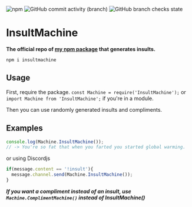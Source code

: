 ![npm](https://img.shields.io/npm/v/insultmachine?style=plastic) ![GitHub commit activity (branch)](https://img.shields.io/github/commit-activity/m/Barnac1ed/InsultMachine/master?style=plastic) ![GitHub branch checks state](https://img.shields.io/github/checks-status/Barnac1ed/InsultMachine/master?style=plastic)

# InsultMachine
**The official repo of __[my npm package](https://www.npmjs.com/package/insultmachine)__ that generates insults.**

`npm i insultmachine`
## Usage
First, require the package. `const Machine = require('InsultMachine');` or `import Machine from 'InsultMachine';` if you're in a module.

Then you can use randomly generated insults and compliments.
## Examples

```javascript
console.log(Machine.InsultMachine());
// -> You're so fat that when you farted you started global warming.
```
or using Discordjs
```javascript
if(message.content == '!insult'){
  message.channel.send(Machine.InsultMachine());
}
```
**_If you want a compliment instead of an insult, use `Machine.ComplimentMachine()` instead of InsultMachine()_**
